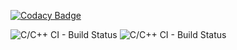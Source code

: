 
[![Codacy Badge](https://api.codacy.com/project/badge/Grade/e0e26f5705004ddb917555a1b11f2afb)](https://app.codacy.com/gh/Kowsik15/M1_Converters_Util?utm_source=github.com&utm_medium=referral&utm_content=Kowsik15/M1_Converters_Util&utm_campaign=Badge_Grade_Settings)

![C/C++ CI - Build Status](https://api.codiga.io/project/31013/score/svg)
![C/C++ CI - Build Status](https://api.codiga.io/project/31013/status/svg)
